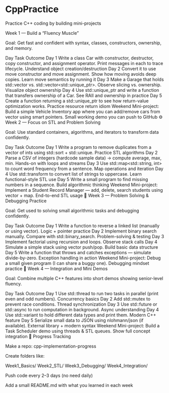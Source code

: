 # CppPractice
Practice C++ coding by building mini-projects

Week 1 — Build a “Fluency Muscle”

Goal: Get fast and confident with syntax, classes, constructors, ownership, and memory.

Day	Task	Outcome
Day 1	Write a class Car with constructor, destructor, copy constructor, and assignment operator. Print messages in each to trace lifecycle.	Understand object creation/destruction
Day 2	Convert it to use move constructor and move assignment. Show how moving avoids deep copies.	Learn move semantics by running it
Day 3	Make a Garage that holds std::vector<Car> vs. std::vector<std::unique_ptr<Car>>. Observe slicing vs. ownership.	Visualize object ownership
Day 4	Use std::unique_ptr and write a function that transfers ownership of a Car.	See RAII and ownership in practice
Day 5	Create a function returning a std::unique_ptr<Car> to see how return-value optimization works.	Practice resource return idiom
Weekend	Mini-project: Build a simple Vehicle Inventory app where you can add/remove cars from vector using smart pointers.	Small working demo you can push to GitHub
⚙️ Week 2 — Focus on STL and Problem Solving

Goal: Use standard containers, algorithms, and iterators to transform data confidently.

Day	Task	Outcome
Day 1	Write a program to remove duplicates from a vector of ints using std::sort + std::unique.	Practice STL algorithms
Day 2	Parse a CSV of integers (hardcode sample data) → compute average, max, min.	Hands-on with loops and streams
Day 3	Use std::map<std::string, int> to count word frequency from a sentence.	Map operations and iteration
Day 4	Use std::transform to convert list of strings to uppercase.	Learn functional-style STL use
Day 5	Write a small program to find missing numbers in a sequence.	Build algorithmic thinking
Weekend	Mini-project: Implement a Student Record Manager — add, delete, search students using vector + map.	End-to-end STL usage
🧩 Week 3 — Problem Solving & Debugging Practice

Goal: Get used to solving small algorithmic tasks and debugging confidently.

Day	Task	Outcome
Day 1	Write a function to reverse a linked list (manually or using vector).	Logic + pointer practice
Day 2	Implement binary search manually. Compare with std::binary_search.	Problem-solving & testing
Day 3	Implement factorial using recursion and loops.	Observe stack calls
Day 4	Simulate a simple stack using vector push/pop.	Build basic data structure
Day 5	Write a function that throws and catches exceptions — simulate divide-by-zero.	Exception handling in action
Weekend	Mini-project: Debug a small given program (I can share a buggy one).	Debugging mindset practice
🧠 Week 4 — Integration and Mini Demos

Goal: Combine multiple C++ features into short demos showing senior-level fluency.

Day	Task	Outcome
Day 1	Use std::thread to run two tasks in parallel (print even and odd numbers).	Concurrency basics
Day 2	Add std::mutex to prevent race conditions.	Thread synchronization
Day 3	Use std::future or std::async to run computation in background.	Async understanding
Day 4	Use std::variant to hold different data types and print them.	Modern C++ feature
Day 5	Serialize small data to JSON using nlohmann/json (if available).	External library + modern syntax
Weekend	Mini-project: Build a Task Scheduler demo using threads & STL queues.	Show full concept integration
💾 Progress Tracking

Make a repo: cpp-implementation-progress

Create folders like:

Week1_Basics/
Week2_STL/
Week3_Debugging/
Week4_Integration/


Push code every 2–3 days (no need daily)

Add a small README.md with what you learned in each week

